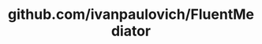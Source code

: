 ---
layout: post
title: github.com/ivanpaulovich/FluentMediator
categories: link
tags: [انگلیسی, گیت‌هاب, برنامه‌نویسی]
---